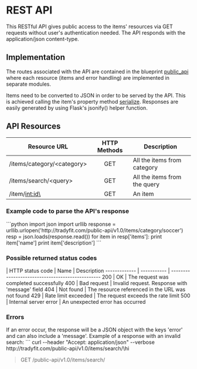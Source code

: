 # REST API

This RESTful API gives public access to the items' resources via GET requests without user's authentication needed. The API responds with the application/json content-type.

## Implementation
The routes associated with the API are contained in the blueprint [public_api](https://github.com/rosariomgomez/tradyfit/tree/master/vagrant/tradyfit/app/public_api_1_0) where each resource (items and error handling) are implemented in separate modules.  

Items need to be converted to JSON in order to be served by the API. This is achieved calling the item's property method [serialize](https://github.com/rosariomgomez/tradyfit/blob/master/vagrant/tradyfit/app/models.py#L205). Responses are easily generated by using Flask's jsonify() helper function.

## API Resources
| Resource URL                | HTTP Methods | Description                    |
| --------------------------- | :---------:  | ------------------------------ |
| /items/category/<category\> | GET          | All the items from category    |
| /items/search/<query\>      | GET          | All the items from the query   |
| /item/<int:id\>             | GET          | An item                        |

<h3>Example code to parse the API's response</h3>
```python
import json
import urllib
response = urllib.urlopen('http://tradyfit.com/public-api/v1.0/items/category/soccer')
resp = json.loads(response.read())
for item in resp['items']:
    print item['name']
    print item['description']
```

<h3>Possible returned status codes</h3>
| HTTP status code | Name | Description
------------- | ----------- | ------------------------------------------------
200           | OK          | The request was completed successfully
400           | Bad request | Invalid request. Response with 'message' field
404           | Not found   | The resource referenced in the URL was not found
429           | Rate limit exceeded | The request exceeds the rate limit
500           | Internal server error | An unexpected error has occurred
  
<h3>Errors</h3>
If an error occur, the response will be a JSON object with the keys 'error' and can also include a 'message'. Example of a response with an invalid search:
```
curl --header "Accept: application/json" --verbose http://tradyfit.com/public-api/v1.0/items/search/\<script\>hi

> GET /public-api/v1.0/items/search/<script>hi HTTP/1.1
> User-Agent: curl/7.36.0
> Accept: application/json
> 

< HTTP/1.0 400 BAD REQUEST
< Content-Type: application/json
< Content-Length: 63

{
  "error": "bad request",
  "message": "Not a valid search"
}
```

## Rate limiting
I've implemented a rate limit feature in order to help been flooded with requests, as the designed API is public and doesn't need user authentication.  

I've used the [Flask-Limiter library](http://flask-limiter.readthedocs.org/en/stable/) with a _Fixed Window with Elastic Expiry_ rate limiting strategy, allowing 10 requests per resource per minute or 2 requests per resource per second: 
```
@limiter.limit("10/minute;2/second")
```
With this tecnique, for example, if the minute rate limit is breached the attacker will be locked out of the resource for an extra 60 seconds after the last hit.  

## Notes
- [404](https://github.com/rosariomgomez/tradyfit/blob/master/vagrant/tradyfit/app/main/errors.py#L13) and [500](https://github.com/rosariomgomez/tradyfit/blob/master/vagrant/tradyfit/app/main/errors.py#L23) error handlers were adapted to serve their responses (HTML or JSON) based on the format requested by the client (content negotiation technique).
- To avoid API requests to be rate limited during testing, I've implemented the [ip_whitelist()](https://github.com/rosariomgomez/tradyfit/blob/master/vagrant/tradyfit/app/public_api_1_0/item.py#L13) method, that uses the request_filter decorator. No rate limit will be applied for any API request that return True to this method.
